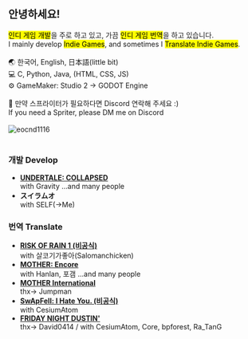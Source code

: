 ## 안녕하세요!
<mark>인디 게임 개발</mark>을 주로 하고 있고, 가끔 <mark>인디 게임 번역</mark>을 하고 있습니다.<br>
I mainly develop <mark>Indie Games</mark>, and sometimes I <mark>Translate Indie Games</mark>.
<br>
<br>
🌏 한국어, English, 日本語(little bit)<br>
💻 C, Python, Java, (HTML, CSS, JS)<br>
⚙️ GameMaker: Studio 2 → GODOT Engine<br>
<br>
📑 만약 스프라이터가 필요하다면 Discord 연락해 주세요 :)<br>
    If you need a Spriter, please DM me on Discord
<br><br>
![eocnd1116](https://count.getloli.com/@eocnd1116?name=eocnd1116&theme=capoo-2&padding=7&offset=0&align=top&scale=1&pixelated=1&darkmode=auto)<br>
<br>
### 개발 Develop
  - [**UNDERTALE: COLLAPSED**](https://gamejolt.com/games/UTCP/667837)<br>
    with Gravity  ...and many people
  - **スイラムオ**<br>
    with SELF(->Me)
### 번역 Translate
  - [**RISK OF RAIN 1 (비공식)**](https://steamcommunity.com/sharedfiles/filedetails/?id=2826112260)<br>
    with 살코기가좋아(Salomanchicken)
  - [**MOTHER: Encore**](https://motherencore.com/)<br>
    with Hanlan, 포갬  ...and many people
  - [**MOTHER International**](https://www.mother4ever.net/motherinternational/)<br>
    thx-> Jumpman
  - [**SwApFell: I Hate You. (비공식)**](https://gamejolt.com/games/KRSwapfeller/981816)<br>
    with CesiumAtom
  - [**FRIDAY NIGHT DUSTIN'**](https://gamejolt.com/games/fridaynightdustinFULL/1012008)<br>
    thx-> David0414 / with CesiumAtom, Core, bpforest, Ra_TanG
